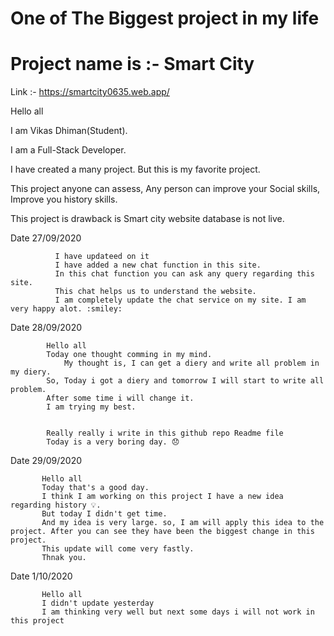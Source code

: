 # One of The Biggest project in my life

# Project name is :- Smart City

Link :- https://smartcity0635.web.app/

Hello all

I am Vikas Dhiman(Student).

I am a Full-Stack Developer.

I have created a many project. But this is my favorite project.

This project anyone can assess, Any person can improve your Social skills, Improve you history skills.

This project is drawback is 
    Smart city website database is not live.

Date 27/09/2020 

              I have updateed on it
              I have added a new chat function in this site.
              In this chat function you can ask any query regarding this site.
              This chat helps us to understand the website.
              I am completely update the chat service on my site. I am very happy alot. :smiley:

Date 28/09/2020 

            Hello all
            Today one thought comming in my mind.
                My thought is, I can get a diery and write all problem in my diery.
            So, Today i got a diery and tomorrow I will start to write all problem.
            After some time i will change it.
            I am trying my best.
            
            
            Really really i write in this github repo Readme file 
            Today is a very boring day. 😞
    

Date 29/09/2020
           
           Hello all 
           Today that's a good day.
           I think I am working on this project I have a new idea regarding history 💡.
           But today I didn't get time.
           And my idea is very large. so, I am will apply this idea to the project. After you can see they have been the biggest change in this project.
           This update will come very fastly.
           Thnak you.
           
           
Date 1/10/2020 
    
           Hello all
           I didn't update yesterday 
           I am thinking very well but next some days i will not work in this project
